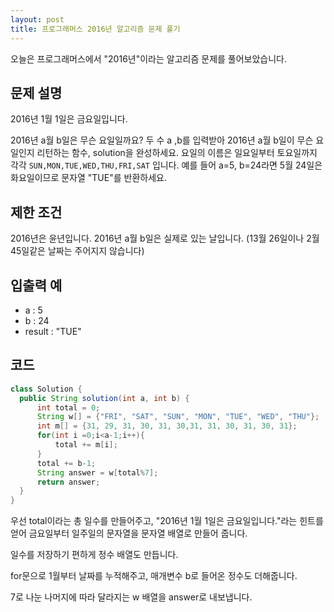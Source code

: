 ```yaml
---
layout: post
title: 프로그래머스 2016년 알고리즘 문제 풀기
---
```


오늘은 프로그래머스에서 "2016년"이라는 알고리즘 문제를 풀어보았습니다.

## 문제 설명

2016년 1월 1일은 금요일입니다. 

2016년 a월 b일은 무슨 요일일까요? 
두 수 a ,b를 입력받아 2016년 a월 b일이 무슨 요일인지 리턴하는 함수, solution을 완성하세요. 
요일의 이름은 일요일부터 토요일까지 각각 ```SUN,MON,TUE,WED,THU,FRI,SAT``` 입니다. 
예를 들어 a=5, b=24라면 5월 24일은 화요일이므로 문자열 "TUE"를 반환하세요.

## 제한 조건

2016년은 윤년입니다.
2016년 a월 b일은 실제로 있는 날입니다. (13월 26일이나 2월 45일같은 날짜는 주어지지 않습니다)

## 입출력 예

* a : 5
* b : 24
* result : "TUE"

## 코드 

```java
class Solution {
  public String solution(int a, int b) {
      int total = 0;
      String w[] = {"FRI", "SAT", "SUN", "MON", "TUE", "WED", "THU"};
      int m[] = {31, 29, 31, 30, 31, 30,31, 31, 30, 31, 30, 31};
      for(int i =0;i<a-1;i++){
          total += m[i];
      }
      total += b-1;
      String answer = w[total%7];
      return answer;
  }
}
```

우선 total이라는 총 일수를 만들어주고, "2016년 1월 1일은 금요일입니다."라는 힌트를 얻어 금요일부터 일주일의 문자열을 문자열 배열로 만들어 줍니다.

일수를 저장하기 편하게 정수 배열도 만듭니다.

for문으로 1월부터 날짜를 누적해주고, 매개변수 b로 들어온 정수도 더해줍니다.

7로 나눈 나머지에 따라 달라지는 w 배열을 answer로 내보냅니다.